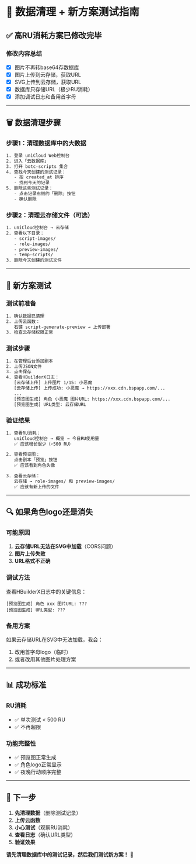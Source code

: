 # 🧹 数据清理 + 新方案测试指南

## ✅ 高RU消耗方案已修改完毕

### 修改内容总结
- [x] 图片不再转base64存数据库
- [x] 图片上传到云存储，获取URL
- [x] SVG上传到云存储，获取URL  
- [x] 数据库只存储URL（极少RU消耗）
- [x] 添加调试日志和备用首字母

---

## 🗑️ 数据清理步骤

### 步骤1：清理数据库中的大数据

```bash
1. 登录 uniCloud Web控制台
2. 进入「云数据库」
3. 打开 botc-scripts 集合
4. 查找今天创建的测试记录：
   - 按 created_at 排序
   - 找到今天的记录
5. 删除这些测试记录：
   - 点击记录右侧的「删除」按钮
   - 确认删除
```

### 步骤2：清理云存储文件（可选）

```bash
1. uniCloud控制台 → 云存储
2. 查看以下目录：
   - script-images/
   - role-images/
   - preview-images/
   - temp-scripts/
3. 删除今天创建的测试文件
```

---

## 🧪 新方案测试

### 测试前准备
```bash
1. 确认数据已清理
2. 上传云函数：
   右键 script-generate-preview → 上传部署
3. 检查云存储权限正常
```

### 测试步骤
```bash
1. 在管理后台添加剧本
2. 上传JSON文件
3. 点击保存
4. 查看HBuilderX日志：
   [云存储上传] 上传图片 1/15: 小恶魔
   [云存储上传] 上传成功: 小恶魔 → https://xxx.cdn.bspapp.com/...
   ...
   [预览图生成] 角色 小恶魔 图片URL: https://xxx.cdn.bspapp.com/...
   [预览图生成] URL类型: 云存储URL
```

### 验证结果
```bash
1. 查看RU消耗：
   uniCloud控制台 → 概览 → 今日RU使用量
   ✅ 应该增长很少（<500 RU）

2. 查看预览图：
   点击剧本「预览」按钮
   ✅ 应该看到角色头像

3. 查看云存储：
   云存储 → role-images/ 和 preview-images/
   ✅ 应该有新上传的文件
```

---

## 🔍 如果角色logo还是消失

### 可能原因
1. **云存储URL无法在SVG中加载**（CORS问题）
2. **图片上传失败**
3. **URL格式不正确**

### 调试方法
查看HBuilderX日志中的关键信息：
```
[预览图生成] 角色 xxx 图片URL: ???
[预览图生成] URL类型: ???
```

### 备用方案
如果云存储URL在SVG中无法加载，我会：
1. 改用首字母logo（临时）
2. 或者改用其他图片处理方案

---

## 📊 成功标准

### RU消耗
- ✅ 单次测试 < 500 RU
- ✅ 不再超限

### 功能完整性
- ✅ 预览图正常生成
- ✅ 角色logo正常显示
- ✅ 夜晚行动顺序完整

---

## 🎯 下一步

1. **先清理数据**（删除测试记录）
2. **上传云函数**
3. **小心测试**（观察RU消耗）
4. **查看日志**（确认URL类型）
5. **验证效果**

**请先清理数据库中的测试记录，然后我们测试新方案！** 🧹
